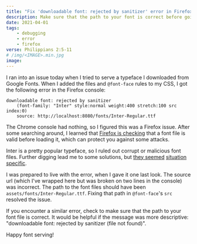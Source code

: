 ```yaml
---
title: "Fix 'downloadable font: rejected by sanitizer' error in Firefox"
description: Make sure that the path to your font is correct before going down the debugging rabbit hole.
date: 2021-04-01
tags:
    - debugging
    - error
    - firefox
verse: Philippians 2:5-11
# /img/<IMAGE>.min.jpg
image:
---
```


I ran into an issue today when I tried to serve a typeface I downloaded from Google Fonts. When I added the files and `@font-face` rules to my CSS, I got the following error in the Firefox console:

```
downloadable font: rejected by sanitizer
    (font-family: "Inter" style:normal weight:400 stretch:100 src index:0)
    source: http://localhost:8080/fonts/Inter-Regular.ttf
```

The Chrome console had nothing, so I figured this was a Firefox issue. After some searching around, I learned that [Firefox is checking](https://support.mozilla.org/en-US/questions/913498) that a font file is valid before loading it, which can protect you against some attacks.

Inter is a pretty popular typeface, so I ruled out corrupt or malicious font files. Further digging lead me to some solutions, but [they seemed](https://github.com/FortAwesome/Font-Awesome/issues/8078) [situation specific](https://stackoverflow.com/questions/57835543/how-to-fix-downloadable-font-rejected-by-sanitizer).

I was prepared to live with the error, when I gave it one last look. The source url (which I've wrapped here but was broken on two lines in the console) was incorrect. The path to the font files should have been `assets/fonts/Inter-Regular.ttf`. Fixing that path in `@font-face`'s `src` resolved the issue.

If you encounter a similar error, check to make sure that the path to your font file is correct. It would be helpful if the message was more descriptive: "downloadable font: rejected by sanitizer (file not found)".

Happy font serving!
